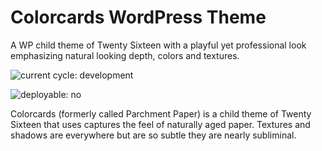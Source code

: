# Colorcards WordPress Theme

A WP child theme of Twenty Sixteen with a playful yet professional look emphasizing natural looking depth, colors and textures.  

![current cycle: development](https://s3.amazonaws.com/cdn.shared/git-status-badges/current%20cycle-development-yellow.svg)  

![deployable: no](https://s3.amazonaws.com/cdn.shared/git-status-badges/deployable--yes-green.svg)  

Colorcards (formerly called Parchment Paper) is a child theme of Twenty Sixteen that uses captures the feel of naturally aged paper. Textures and shadows are everywhere but are so subtle they are nearly subliminal.  